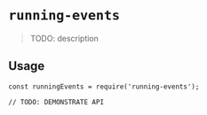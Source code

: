# `running-events`

> TODO: description

## Usage

```
const runningEvents = require('running-events');

// TODO: DEMONSTRATE API
```
